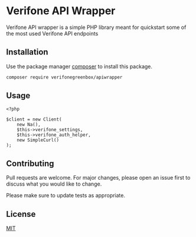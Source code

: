 # Verifone API Wrapper

Verifone API wrapper is a simple PHP library meant for quickstart some of the most used Verifone API endpoints

## Installation

Use the package manager [composer](https://getcomposer.org/) to install this package.

```bash
composer require verifonegreenbox/apiwrapper
```

## Usage

```phpt
<?php

$client = new Client(
    new Na(), 
    $this->verifone_settings, 
    $this->verifone_auth_helper, 
    new SimpleCurl()
);
```

## Contributing
Pull requests are welcome. For major changes, please open an issue first to discuss what you would like to change.

Please make sure to update tests as appropriate.

## License
[MIT](https://choosealicense.com/licenses/mit/)